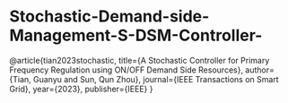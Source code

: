 # Stochastic-Demand-side-Management-S-DSM-Controller-

@article{tian2023stochastic,
  title={A Stochastic Controller for Primary Frequency Regulation using ON/OFF Demand Side Resources},
  author={Tian, Guanyu and Sun, Qun Zhou},
  journal={IEEE Transactions on Smart Grid},
  year={2023},
  publisher={IEEE}
}
